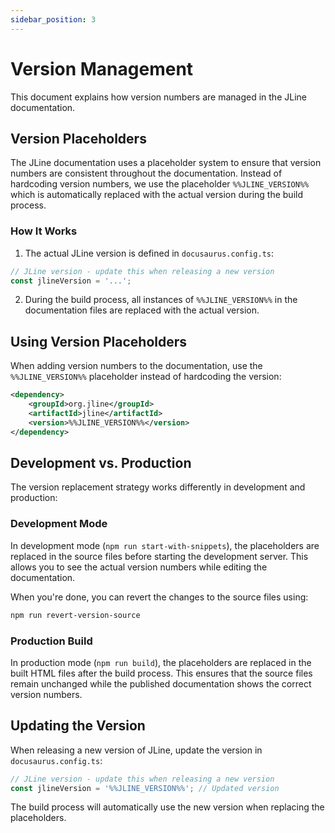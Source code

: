 ```yaml
---
sidebar_position: 3
---
```


# Version Management

This document explains how version numbers are managed in the JLine documentation.

## Version Placeholders

The JLine documentation uses a placeholder system to ensure that version numbers are consistent throughout the documentation. Instead of hardcoding version numbers, we use the placeholder `%%JLINE_VERSION%%` which is automatically replaced with the actual version during the build process.

### How It Works

1. The actual JLine version is defined in `docusaurus.config.ts`:

```javascript
// JLine version - update this when releasing a new version
const jlineVersion = '...';
```

2. During the build process, all instances of `%%JLINE_VERSION%%` in the documentation files are replaced with the actual version.

## Using Version Placeholders

When adding version numbers to the documentation, use the `%%JLINE_VERSION%%` placeholder instead of hardcoding the version:

```xml
<dependency>
    <groupId>org.jline</groupId>
    <artifactId>jline</artifactId>
    <version>%%JLINE_VERSION%%</version>
</dependency>
```

## Development vs. Production

The version replacement strategy works differently in development and production:

### Development Mode

In development mode (`npm run start-with-snippets`), the placeholders are replaced in the source files before starting the development server. This allows you to see the actual version numbers while editing the documentation.

When you're done, you can revert the changes to the source files using:

```bash
npm run revert-version-source
```

### Production Build

In production mode (`npm run build`), the placeholders are replaced in the built HTML files after the build process. This ensures that the source files remain unchanged while the published documentation shows the correct version numbers.

## Updating the Version

When releasing a new version of JLine, update the version in `docusaurus.config.ts`:

```javascript
// JLine version - update this when releasing a new version
const jlineVersion = '%%JLINE_VERSION%%'; // Updated version
```

The build process will automatically use the new version when replacing the placeholders.
